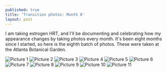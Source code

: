 ```yaml
---
published: true
title: 'Transition photos: Month 8'
layout: post
---
```


I am taking estrogen HRT, and I'll be documenting and celebrating
how my appearance changes by taking photos every month.
It's been eight months since I started, so here is the eighth batch of photos.
These were taken at the Atlanta Botanical Garden.

![Picture  1](/assets/album-12-16-23/pic01.jpg)
![Picture  2](/assets/album-12-16-23/pic02.jpg)
![Picture  3](/assets/album-12-16-23/pic03.jpg)
![Picture  4](/assets/album-12-16-23/pic04.jpg)
![Picture  5](/assets/album-12-16-23/pic05.jpg)
![Picture  6](/assets/album-12-16-23/pic06.jpg)
![Picture  7](/assets/album-12-16-23/pic07.jpg)
![Picture  8](/assets/album-12-16-23/pic08.jpg)
![Picture  9](/assets/album-12-16-23/pic09.jpg)
![Picture 10](/assets/album-12-16-23/pic10.jpg)
![Picture 11](/assets/album-12-16-23/pic11.jpg)

